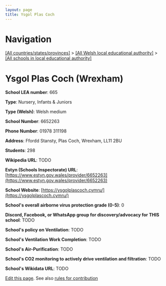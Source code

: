 ```yaml
---
layout: page
title: Ysgol Plas Coch
---
```

# Navigation

[[All countries/states/provinces]](../../..) > [[All Welsh local educational authority]](../..) > [[All schools in local educational authority]](..)

# Ysgol Plas Coch (Wrexham)

**School LEA number**: 665

**Type**: Nursery, Infants & Juniors

**Type (Welsh)**: Welsh medium

**School Number**: 6652263

**Phone Number**: 01978 311198

**Address**: Ffordd Stansty, Plas Coch, Wrexham, LL11 2BU

**Students**: 298

**Wikipedia URL**: TODO

**Estyn (Schools Inspectorate) URL**: [https://www.estyn.gov.wales/provider/6652263](https://www.estyn.gov.wales/provider/6652263)

**School Website**: [https://ysgolplascoch.cymru/](https://ysgolplascoch.cymru/)

**School's overall airborne virus protection grade (0-5)**: 0

**Discord, Facebook, or WhatsApp group for discovery/advocacy for THIS school**: TODO

**School's policy on Ventilation**: TODO

**School's Ventilation Work Completion**: TODO

**School's Air-Purification**: TODO

**School's CO2 monitoring to actively drive ventilation and filtration**: TODO

**School's Wikidata URL**: TODO




[Edit this page](https://github.com/VentilationProject/Wales/edit/prif/./Wrexham/Ysgol_Plas_Coch.md). See also [rules for contribution](../../../contribution-rules/)